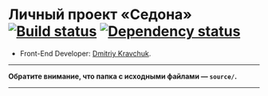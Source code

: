 # Личный проект «Седона» [![Build status][travis-image]][travis-url] [![Dependency status][dependency-image]][dependency-url]

* Front-End Developer: [Dmitriy Kravchuk](https://up.htmlacademy.ru/adaptive/14/user/461429).

---

**Обратите внимание, что папка с исходными файлами — `source/`.**

---

[travis-image]: https://travis-ci.org/htmlacademy-adaptive/461429-sedona.svg?branch=master
[travis-url]: https://travis-ci.org/htmlacademy-adaptive/461429-sedona
[dependency-image]: https://david-dm.org/htmlacademy-adaptive/461429-sedona/dev-status.svg?style=flat-square
[dependency-url]: https://david-dm.org/htmlacademy-adaptive/461429-sedona?type=dev
